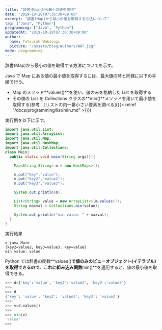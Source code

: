 ```yaml
---
title: "辞書(Map)から最小の値を取得"
date: "2019-10-28T07:36:30+09:00"
excerpt: "辞書(Map)から最小の値を取得する方法について"
tag: ["Java", "Python"]
programming: ["Java", "Python"]
updatedAt: "2019-10-28T07:36:30+09:00"
author:
  name: Tatsuroh Wakasugi
  picture: "/assets/blog/authors/WAT.jpg"
mode: programming
---
```


辞書(Map)から最小の値を取得する方法についてを示す。

<div class="note_content_by_programming_language" id="note_content_Java">

Java で Map にある値の最小値を取得するには、最大値の時と同様に以下の手順で行う。

- Map のメソッド**values()**を使い、値のみを格納した List を取得する
- その値の List を Collections クラスの**min()**メソッドを用いて最小値を取得する(参考：[リストの内一番小さい要素を調べる]({{< relref "/docs/programming/list/min.md" >}}))

実行例を以下に示す。

```java
import java.util.List;
import java.util.ArrayList;
import java.util.Map;
import java.util.HashMap;
import java.util.Collections;
class Main{
  public static void main(String args[]){

    Map<String,String> m = new HashMap<>();

    m.put("key","value");
    m.put("key2","value2");
    m.put("key3","value3");

    System.out.println(m);

    List<String> value = new ArrayList<>(m.values());
    String maxval = Collections.min(value);

    System.out.println("min value: " + maxval);
  }
}
```

実行結果

```
> java Main
{key2=value2, key3=value3, key=value}
min value: value
```

</div>
<div class="note_content_by_programming_language" id="note_content_Python">

Python では辞書の関数**values()**で値のみのビューオブジェクト(イテラブル)を取得できるので、これに組み込み関数**min()**を適用すると、値の最小値を取得できる。

```python
>>> d={'key':'value', 'key2':'value2', 'key3':'value3'}
>>>
>>> d
{'key': 'value', 'key2': 'value2', 'key3': 'value3'}
>>>
>>> v=d.values()
>>>
>>> min(v)
'value'
>>>
```

</div>
